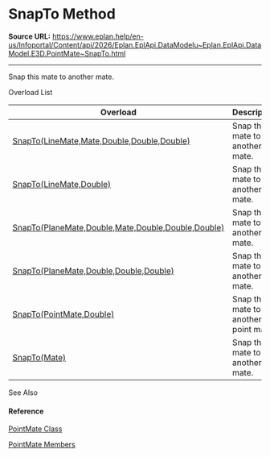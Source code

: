# SnapTo Method

**Source URL:** https://www.eplan.help/en-us/Infoportal/Content/api/2026/Eplan.EplApi.DataModelu~Eplan.EplApi.DataModel.E3D.PointMate~SnapTo.html

---

Snap this mate to another mate.

Overload List

| Overload | Description |
| --- | --- |
| [SnapTo(LineMate,Mate,Double,Double,Double)](Eplan.EplApi.DataModelu~Eplan.EplApi.DataModel.E3D.PointMate~SnapTo(LineMate,Mate,Double,Double,Double).html) | Snap this mate to another mate. |
| [SnapTo(LineMate,Double)](Eplan.EplApi.DataModelu~Eplan.EplApi.DataModel.E3D.PointMate~SnapTo(LineMate,Double).html) | Snap this mate to another mate. |
| [SnapTo(PlaneMate,Double,Mate,Double,Double,Double)](Eplan.EplApi.DataModelu~Eplan.EplApi.DataModel.E3D.PointMate~SnapTo(PlaneMate,Double,Mate,Double,Double,Double).html) | Snap this mate to another mate. |
| [SnapTo(PlaneMate,Double,Double,Double)](Eplan.EplApi.DataModelu~Eplan.EplApi.DataModel.E3D.PointMate~SnapTo(PlaneMate,Double,Double,Double).html) | Snap this mate to another mate. |
| [SnapTo(PointMate,Double)](Eplan.EplApi.DataModelu~Eplan.EplApi.DataModel.E3D.PointMate~SnapTo(PointMate,Double).html) | Snap the mate to another point mate. |
| [SnapTo(Mate)](Eplan.EplApi.DataModelu~Eplan.EplApi.DataModel.E3D.PointMate~SnapTo(Mate).html) | Snap this mate to another mate. |



See Also

#### Reference

[PointMate Class](Eplan.EplApi.DataModelu~Eplan.EplApi.DataModel.E3D.PointMate.html)
  
[PointMate Members](Eplan.EplApi.DataModelu~Eplan.EplApi.DataModel.E3D.PointMate_members.html)